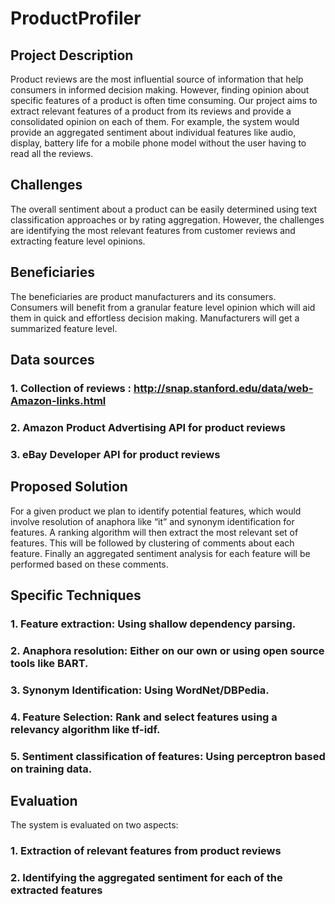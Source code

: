# ProductProfiler

## Project Description

Product reviews are the most influential source of information that help consumers in informed decision making. However, finding opinion about specific features of a product is often time consuming. Our project aims to extract relevant features of a product from its reviews and provide a consolidated opinion on each of them. For example, the system would provide an aggregated sentiment about individual features like audio, display, battery life for a mobile phone model without the user having to read all the reviews.

## Challenges

The overall sentiment about a product can be easily determined using text classification approaches or by rating 
aggregation. However, the challenges are identifying the most relevant features from customer reviews and extracting feature level opinions.

## Beneficiaries

The beneficiaries are product manufacturers and its consumers. Consumers will benefit from a granular feature level opinion which will aid them in quick and effortless decision making. Manufacturers will get a summarized feature level.

## Data sources

### 1. Collection of reviews : http://snap.stanford.edu/data/web-Amazon-links.html
### 2. Amazon Product Advertising API for product reviews
### 3. eBay Developer API for product reviews

## Proposed Solution

For a given product we plan to identify potential features, which would involve resolution of anaphora like “it” and synonym identification for features. A ranking algorithm will then extract the most relevant set of features. This will be followed by clustering of comments about each feature. Finally an aggregated sentiment analysis for each feature will be performed based on these comments.

## Specific Techniques

### 1. Feature extraction: Using shallow dependency parsing.
### 2. Anaphora resolution: Either on our own or using open source tools like BART.
### 3. Synonym Identification: Using WordNet/DBPedia.
### 4. Feature Selection: Rank and select features using a relevancy algorithm like tf-idf.
### 5. Sentiment classification of features: Using perceptron based on training data.

## Evaluation 

The system is evaluated on two aspects:
### 1. Extraction of relevant features from product reviews
### 2. Identifying the aggregated sentiment for each of the extracted features
